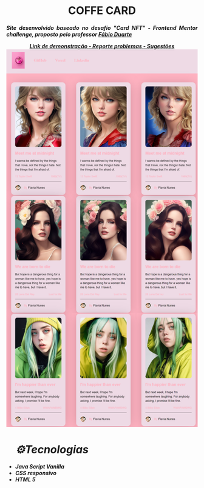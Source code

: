<h1 align="center">COFFE CARD</h1>


<h5 align="justify">Site desenvolvido baseado no desafio "Card NFT" - Frontend Mentor challenge, proposto pelo professor <a href="https://github.com/fabioivi/STAEM/commits?author=fabioivi">Fábio Duarte</a>


<p align="center"><a href="https://portifolio-psi-liart.vercel.app/"> Link de demonstração </a><a href="https://github.com/bugFlavia/Portifolio/issues"> - Reporte problemas </a><a href="https://github.com/bugFlavia/Portifolio/pulls"> - Sugestões </a>

<img src="./img/readme.png"/>


<ul><h1>⚙️Tecnologias</h1>
<li>Java Script Vanilla</li>
<li>CSS responsivo</li>
<li>HTML 5</li>
</ul>

